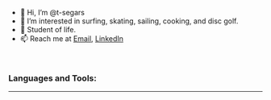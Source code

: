 
- 👋 Hi, I’m @t-segars
- 👀 I’m interested in surfing, skating, sailing, cooking, and disc golf.
- 🌱 Student of life.
- 📫 Reach me at [Email](t.segars@outlook.com), [LinkedIn](https://www.linkedin.com/in/tim-segars/)

<br />

### Languages and Tools:


---
<!---
t-segars/t-segars is a ✨ special ✨ repository because its `README.md` (this file) appears on your GitHub profile.
You can click the Preview link to take a look at your changes.
--->

